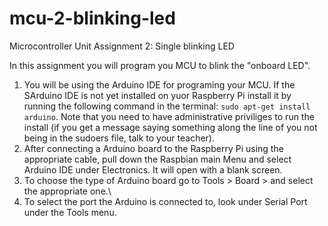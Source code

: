 # mcu-2-blinking-led
Microcontroller Unit Assignment 2: Single blinking LED

In this assignment you will program you MCU to blink the "onboard LED".

1. You will be using the Arduino IDE for programing your MCU. If the SArduino IDE is not yet installed on yuor Raspberry Pi install it by running the following command in the terminal: ```sudo apt-get install arduino```. Note that you need to have administrative priviliges to run the install (if you get a message saying something along the line of you not being in the sudoers file, talk to your teacher).
1. After connecting a Arduino board to the Raspberry Pi using the appropriate cable, pull down the Raspbian main Menu and select Arduino IDE under Electronics. It will open with a blank screen.
1. To choose the type of Arduino board go to Tools > Board > and select the appropriate one.\
1. To select the port the Arduino is connected to, look under Serial Port under the Tools menu.
